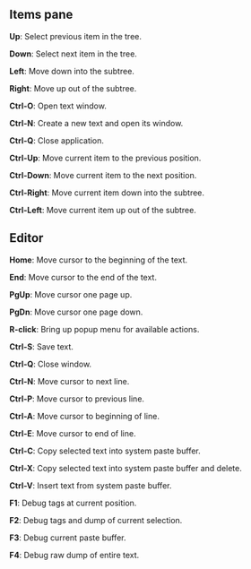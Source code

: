 ## Items pane

**Up**: Select previous item in the tree.

**Down**: Select next item in the tree.

**Left**: Move down into the subtree.

**Right**: Move up out of the subtree.

**Ctrl-O**: Open text window.

**Ctrl-N**: Create a new text and open its window.

**Ctrl-Q**: Close application.

**Ctrl-Up**: Move current item to the previous position.

**Ctrl-Down**: Move current item to the next position.

**Ctrl-Right**: Move current item down into the subtree.

**Ctrl-Left**: Move current item up out of the subtree.

## Editor

**Home**: Move cursor to the beginning of the text.

**End**: Move cursor to the end of the text.

**PgUp**: Move cursor one page up.

**PgDn**: Move cursor one page down.

**R-click**: Bring up popup menu for available actions.

**Ctrl-S**: Save text.

**Ctrl-Q**: Close window.

**Ctrl-N**: Move cursor to next line.

**Ctrl-P**: Move cursor to previous line.

**Ctrl-A**: Move cursor to beginning of line.

**Ctrl-E**: Move cursor to end of line.

**Ctrl-C**: Copy selected text into system paste buffer.

**Ctrl-X**: Copy selected text into system paste buffer and delete.

**Ctrl-V**: Insert text from system paste buffer.

**F1**: Debug tags at current position.

**F2**: Debug tags and dump of current selection.

**F3**: Debug current paste buffer.

**F4**: Debug raw dump of entire text.
